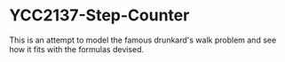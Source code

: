 # YCC2137-Step-Counter
This is an attempt to model the famous drunkard's walk problem and see how it fits with the formulas devised. 
